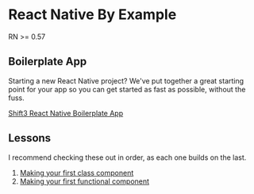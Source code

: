 # React Native By Example

RN >= 0.57

## Boilerplate App

Starting a new React Native project? We've put together a great starting point for your app so you can get started as fast as possible, without the fuss.

[Shift3 React Native Boilerplate App](https://github.com/Shift3/rn-by-example)

## Lessons

I recommend checking these out in order, as each one builds on the last.

1. [Making your first class component](/basicLayoutClass.js)
2. [Making your first functional component](/basicLayoutFunctional.js)